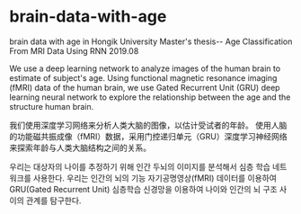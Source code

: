 # brain-data-with-age
brain data with age in Hongik University
Master's thesis-- Age Classification From MRI Data Using RNN 2019.08

We use a deep learning network to analyze images of the human brain to estimate of subject's age.
Using functional magnetic resonance imaging (fMRI) data of the human brain,
we use Gated Recurrent Unit (GRU) deep learning neural network to explore the relationship between the age and the structure human brain.


我们使用深度学习网络来分析人类大脑的图像，以估计受试者的年龄。
使用人脑的功能磁共振成像（fMRI）数据，采用门控递归单元（GRU）深度学习神经网络来探索年龄与人类大脑结构之间的关系。

우리는 대상자의 나이를 추정하기 위해 인간 두뇌의 이미지를 분석해서 심층 학습 네트워크를 사용한다.
우리는 인간의 뇌의 기능 자기공명영상(fMRI) 데이터를 이용하여 GRU(Gated Recurrent Unit) 심층학습 신경망을 이용하여 나이와 인간의 뇌 구조 사이의 관계를 탐구한다.
